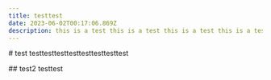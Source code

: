 ```yaml
---
title: testtest
date: 2023-06-02T00:17:06.869Z
description: this is a test this is a test this is a test this is a test this is a test
---
```

#﻿ test
t﻿esttestt﻿esttestt﻿esttestt﻿esttest

#﻿# test2
t﻿esttest